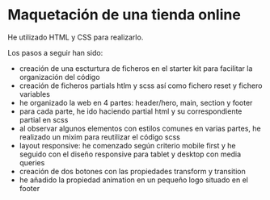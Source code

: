 # Maquetación de una tienda online

He utilizado HTML y CSS para realizarlo.

Los pasos a seguir han sido:

- creación de una escturtura de ficheros en el starter kit para facilitar la organización del código
- creación de ficheros partials htlm y scss así como fichero reset y fichero variables
- he organizado la web en 4 partes: header/hero, main, section y footer
- para cada parte, he ido haciendo partial html y su correspondiente partial en scss
- al observar algunos elementos con estilos comunes en varias partes, he realizado un mixim para reutilizar el código scss
- layout responsive: he comenzado según criterio mobile first y he seguido con el diseño responsive para tablet y desktop con media queries
- creación de dos botones con las propiedades transform y transition
- he añadido la propiedad animation en un pequeño logo situado en el footer 
  


